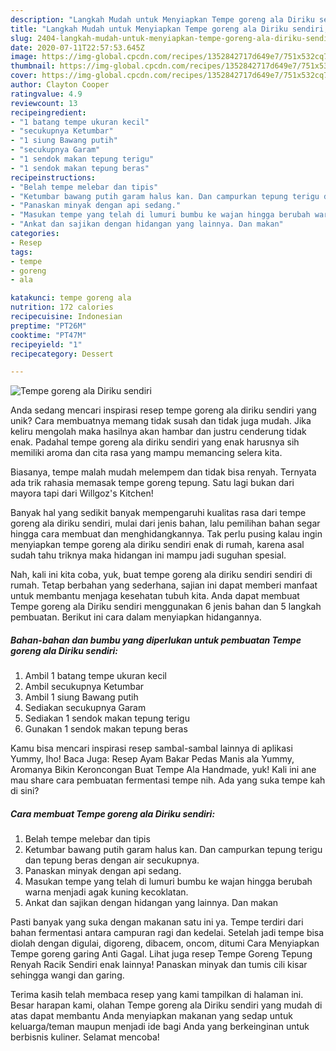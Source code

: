 ```yaml
---
description: "Langkah Mudah untuk Menyiapkan Tempe goreng ala Diriku sendiri, Lezat Sekali"
title: "Langkah Mudah untuk Menyiapkan Tempe goreng ala Diriku sendiri, Lezat Sekali"
slug: 2404-langkah-mudah-untuk-menyiapkan-tempe-goreng-ala-diriku-sendiri-lezat-sekali
date: 2020-07-11T22:57:53.645Z
image: https://img-global.cpcdn.com/recipes/1352842717d649e7/751x532cq70/tempe-goreng-ala-diriku-sendiri-foto-resep-utama.jpg
thumbnail: https://img-global.cpcdn.com/recipes/1352842717d649e7/751x532cq70/tempe-goreng-ala-diriku-sendiri-foto-resep-utama.jpg
cover: https://img-global.cpcdn.com/recipes/1352842717d649e7/751x532cq70/tempe-goreng-ala-diriku-sendiri-foto-resep-utama.jpg
author: Clayton Cooper
ratingvalue: 4.9
reviewcount: 13
recipeingredient:
- "1 batang tempe ukuran kecil"
- "secukupnya Ketumbar"
- "1 siung Bawang putih"
- "secukupnya Garam"
- "1 sendok makan tepung terigu"
- "1 sendok makan tepung beras"
recipeinstructions:
- "Belah tempe melebar dan tipis"
- "Ketumbar bawang putih garam halus kan. Dan campurkan tepung terigu dan tepung beras dengan air secukupnya."
- "Panaskan minyak dengan api sedang."
- "Masukan tempe yang telah di lumuri bumbu ke wajan hingga berubah warna menjadi agak kuning kecoklatan."
- "Ankat dan sajikan dengan hidangan yang lainnya. Dan makan"
categories:
- Resep
tags:
- tempe
- goreng
- ala

katakunci: tempe goreng ala 
nutrition: 172 calories
recipecuisine: Indonesian
preptime: "PT26M"
cooktime: "PT47M"
recipeyield: "1"
recipecategory: Dessert

---
```



![Tempe goreng ala Diriku sendiri](https://img-global.cpcdn.com/recipes/1352842717d649e7/751x532cq70/tempe-goreng-ala-diriku-sendiri-foto-resep-utama.jpg)

Anda sedang mencari inspirasi resep tempe goreng ala diriku sendiri yang unik? Cara membuatnya memang tidak susah dan tidak juga mudah. Jika keliru mengolah maka hasilnya akan hambar dan justru cenderung tidak enak. Padahal tempe goreng ala diriku sendiri yang enak harusnya sih memiliki aroma dan cita rasa yang mampu memancing selera kita.

Biasanya, tempe malah mudah melempem dan tidak bisa renyah. Ternyata ada trik rahasia memasak tempe goreng tepung. Satu lagi bukan dari mayora tapi dari Willgoz&#39;s Kitchen!

Banyak hal yang sedikit banyak mempengaruhi kualitas rasa dari tempe goreng ala diriku sendiri, mulai dari jenis bahan, lalu pemilihan bahan segar hingga cara membuat dan menghidangkannya. Tak perlu pusing kalau ingin menyiapkan tempe goreng ala diriku sendiri enak di rumah, karena asal sudah tahu triknya maka hidangan ini mampu jadi suguhan spesial.


Nah, kali ini kita coba, yuk, buat tempe goreng ala diriku sendiri sendiri di rumah. Tetap berbahan yang sederhana, sajian ini dapat memberi manfaat untuk membantu menjaga kesehatan tubuh kita. Anda dapat membuat Tempe goreng ala Diriku sendiri menggunakan 6 jenis bahan dan 5 langkah pembuatan. Berikut ini cara dalam menyiapkan hidangannya.

<!--inarticleads1-->

##### Bahan-bahan dan bumbu yang diperlukan untuk pembuatan Tempe goreng ala Diriku sendiri:

1. Ambil 1 batang tempe ukuran kecil
1. Ambil secukupnya Ketumbar
1. Ambil 1 siung Bawang putih
1. Sediakan secukupnya Garam
1. Sediakan 1 sendok makan tepung terigu
1. Gunakan 1 sendok makan tepung beras


Kamu bisa mencari inspirasi resep sambal-sambal lainnya di aplikasi Yummy, lho! Baca Juga: Resep Ayam Bakar Pedas Manis ala Yummy, Aromanya Bikin Keroncongan Buat Tempe Ala Handmade, yuk! Kali ini ane mau share cara pembuatan fermentasi tempe nih. Ada yang suka tempe kah di sini? 

<!--inarticleads2-->

##### Cara membuat Tempe goreng ala Diriku sendiri:

1. Belah tempe melebar dan tipis
1. Ketumbar bawang putih garam halus kan. Dan campurkan tepung terigu dan tepung beras dengan air secukupnya.
1. Panaskan minyak dengan api sedang.
1. Masukan tempe yang telah di lumuri bumbu ke wajan hingga berubah warna menjadi agak kuning kecoklatan.
1. Ankat dan sajikan dengan hidangan yang lainnya. Dan makan


Pasti banyak yang suka dengan makanan satu ini ya. Tempe terdiri dari bahan fermentasi antara campuran ragi dan kedelai. Setelah jadi tempe bisa diolah dengan digulai, digoreng, dibacem, oncom, ditumi Cara Menyiapkan Tempe goreng garing Anti Gagal. Lihat juga resep Tempe Goreng Tepung Renyah Racik Sendiri enak lainnya! Panaskan minyak dan tumis cili kisar sehingga wangi dan garing. 

Terima kasih telah membaca resep yang kami tampilkan di halaman ini. Besar harapan kami, olahan Tempe goreng ala Diriku sendiri yang mudah di atas dapat membantu Anda menyiapkan makanan yang sedap untuk keluarga/teman maupun menjadi ide bagi Anda yang berkeinginan untuk berbisnis kuliner. Selamat mencoba!
